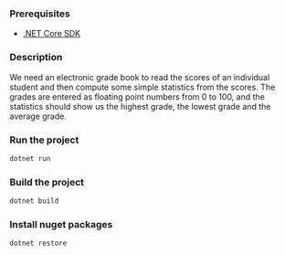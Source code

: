 ### Prerequisites
-  [.NET Core SDK](https://dotnet.microsoft.com/download)

### Description
We need an electronic grade book to read the scores of an individual student and then compute some simple statistics from the scores.
The grades are entered as floating point numbers from 0 to 100, and the statistics should show us the highest grade, the lowest grade and the average grade.
### Run the project
```bash
dotnet run
```

### Build the project
```bash
dotnet build
```

### Install nuget packages
```bash
dotnet restore
```